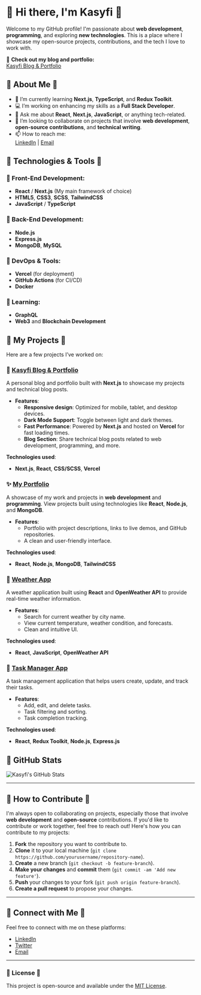 # 🌸 Hi there, I'm Kasyfi 🌸

Welcome to my GitHub profile! I'm passionate about **web development**, **programming**, and exploring **new technologies**. This is a place where I showcase my open-source projects, contributions, and the tech I love to work with.

🚀 **Check out my blog and portfolio:**  
[Kasyfi Blog & Portfolio](https://kasyfi-site.vercel.app/)

## 🌿 About Me 🌿

- 🌱 I’m currently learning **Next.js**, **TypeScript**, and **Redux Toolkit**.
- 💻 I’m working on enhancing my skills as a **Full Stack Developer**.
- 💬 Ask me about **React**, **Next.js**, **JavaScript**, or anything tech-related.
- 🤝 I’m looking to collaborate on projects that involve **web development**, **open-source contributions**, and **technical writing**.
- 📫 How to reach me:  
  [LinkedIn](https://www.linkedin.com/in/kasyfizamzam/) | [Email](mailto:kasyfi@gmail.com)

## 🎨 Technologies & Tools 🎨

### 🧡 Front-End Development:
- **React** / **Next.js** (My main framework of choice)
- **HTML5**, **CSS3**, **SCSS**, **TailwindCSS**
- **JavaScript** / **TypeScript**

### 🌸 Back-End Development:
- **Node.js**
- **Express.js**
- **MongoDB**, **MySQL**

### 🌙 DevOps & Tools:
- **Vercel** (for deployment)
- **GitHub Actions** (for CI/CD)
- **Docker**

### 🌼 Learning:
- **GraphQL**
- **Web3** and **Blockchain Development**

## 💫 My Projects 💫

Here are a few projects I’ve worked on:

### 🌟 [**Kasyfi Blog & Portfolio**](https://kasyfi-site.vercel.app/)
A personal blog and portfolio built with **Next.js** to showcase my projects and technical blog posts.
- **Features**:
  - **Responsive design**: Optimized for mobile, tablet, and desktop devices.
  - **Dark Mode Support**: Toggle between light and dark themes.
  - **Fast Performance**: Powered by **Next.js** and hosted on **Vercel** for fast loading times.
  - **Blog Section**: Share technical blog posts related to web development, programming, and more.

**Technologies used**:
- **Next.js**, **React**, **CSS/SCSS**, **Vercel**

### ✨ [**My Portfolio**](https://github.com/kasyfi/my-portfolio)
A showcase of my work and projects in **web development** and **programming**. View projects built using technologies like **React**, **Node.js**, and **MongoDB**.
- **Features**:
  - Portfolio with project descriptions, links to live demos, and GitHub repositories.
  - A clean and user-friendly interface.

**Technologies used**:
- **React**, **Node.js**, **MongoDB**, **TailwindCSS**

### 🌷 [**Weather App**](https://github.com/kasyfi/weather-app)
A weather application built using **React** and **OpenWeather API** to provide real-time weather information.
- **Features**:
  - Search for current weather by city name.
  - View current temperature, weather condition, and forecasts.
  - Clean and intuitive UI.

**Technologies used**:
- **React**, **JavaScript**, **OpenWeather API**

### 🌻 [**Task Manager App**](https://github.com/kasyfi/task-manager)
A task management application that helps users create, update, and track their tasks.
- **Features**:
  - Add, edit, and delete tasks.
  - Task filtering and sorting.
  - Task completion tracking.

**Technologies used**:
- **React**, **Redux Toolkit**, **Node.js**, **Express.js**

## 🌈 GitHub Stats

![Kasyfi's GitHub Stats](https://github-readme-stats.vercel.app/api?username=kasyfi&show_icons=true&count_private=true&hide_title=true&theme=light)

---

## 🌿 How to Contribute 🌿

I'm always open to collaborating on projects, especially those that involve **web development** and **open-source** contributions. If you'd like to contribute or work together, feel free to reach out! Here's how you can contribute to my projects:

1. **Fork** the repository you want to contribute to.
2. **Clone** it to your local machine (`git clone https://github.com/yourusername/repository-name`).
3. **Create** a new branch (`git checkout -b feature-branch`).
4. **Make your changes** and **commit** them (`git commit -am 'Add new feature'`).
5. **Push** your changes to your fork (`git push origin feature-branch`).
6. **Create a pull request** to propose your changes.

---

## 💌 Connect with Me 💌

Feel free to connect with me on these platforms:
- [LinkedIn](https://www.linkedin.com/in/kasyfizamzam/)
- [Twitter](https://twitter.com/kasyfizamzam)
- [Email](mailto:kasyfi@gmail.com)

---

### 🌸 License 🌸

This project is open-source and available under the [MIT License](LICENSE).
